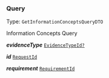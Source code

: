 

### Query

Type: `GetInformationConceptsQueryDTO`

Information Concepts Query

  
<article>

***evidenceType*** [`EvidenceTypeId?`](/docs/model--page#evidencetypeid) 

</article>
<article>

***id*** [`RequestId`](/docs/request-api--page#requestid) 

</article>
<article>

***requirement*** [`RequirementId`](/docs/model--page#requirementid) 

</article>

